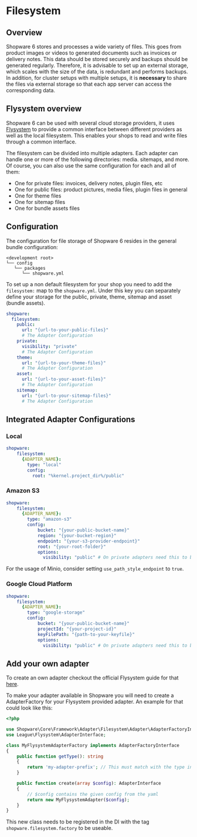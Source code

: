 # Filesystem

## Overview

Shopware 6 stores and processes a wide variety of files. This goes from product images or videos to generated documents such as invoices or delivery notes. This data should be stored securely and backups should be generated regularly. Therefore, it is advisable to set up an external storage, which scales with the size of the data, is redundant and performs backups. In addition, for cluster setups with multiple setups, it is **necessary** to share the files via external storage so that each app server can access the corresponding data.

## Flysystem overview

Shopware 6 can be used with several cloud storage providers, it uses [Flysystem](https://flysystem.thephpleague.com/docs/) to provide a common interface between different providers as well as the local filesystem. This enables your shops to read and write files through a common interface.

The filesystem can be divided into multiple adapters. Each adapter can handle one or more of the following directories: media. sitemaps, and more. Of course, you can also use the same configuration for each and all of them:

* One for private files: invoices, delivery notes, plugin files, etc
* One for public files: product pictures, media files, plugin files in general
* One for theme files
* One for sitemap files
* One for bundle assets files

## Configuration

The configuration for file storage of Shopware 6 resides in the general bundle configuration:

```text
<development root>
└── config
   └── packages
      └── shopware.yml
```

To set up a non default filesystem for your shop you need to add the `filesystem:` map to the `shopware.yml`. Under this key you can separately define your storage for the public, private, theme, sitemap and asset \(bundle assets\).

```yaml
shopware:
  filesystem:
    public:
      url: "{url-to-your-public-files}"
      # The Adapter Configuration
    private:
      visibility: "private"
      # The Adapter Configuration
    theme:
      url: "{url-to-your-theme-files}"
      # The Adapter Configuration
    asset:
      url: "{url-to-your-asset-files}"
      # The Adapter Configuration
    sitemap:
      url: "{url-to-your-sitemap-files}"
      # The Adapter Configuration
```

## Integrated Adapter Configurations

### Local

```yaml
shopware:
    filesystem:
      {ADAPTER_NAME}:
        type: "local"
        config:
          root: "%kernel.project_dir%/public"
```

### Amazon S3

```yaml
shopware:
    filesystem:
      {ADAPTER_NAME}:
        type: "amazon-s3"
        config:
            bucket: "{your-public-bucket-name}"
            region: "{your-bucket-region}"
            endpoint: "{your-s3-provider-endpoint}"
            root: "{your-root-folder}"
            options:
              visibility: "public" # On private adapters need this to be private
```

For the usage of Minio, consider setting `use_path_style_endpoint` to `true`.

### Google Cloud Platform

```yaml
shopware:
    filesystem:
      {ADAPTER_NAME}:
        type: "google-storage"
        config:
            bucket: "{your-public-bucket-name}"
            projectId: "{your-project-id}"
            keyFilePath: "{path-to-your-keyfile}"
            options:
              visibility: "public" # On private adapters need this to be private
```

## Add your own adapter

To create an own adapter checkout the official Flysystem guide for that [here](https://flysystem.thephpleague.com/v1/docs/advanced/creating-an-adapter/).

To make your adapter available in Shopware you will need to create a AdapterFactory for your Flysystem provided adapter. An example for that could look like this:

```php
<?php

use Shopware\Core\Framework\Adapter\Filesystem\Adapter\AdapterFactoryInterface;
use League\Flysystem\AdapterInterface;

class MyFlysystemAdapterFactory implements AdapterFactoryInterface
{
    public function getType(): string
    {
        return 'my-adapter-prefix'; // This must match with the type in the yaml file
    }

    public function create(array $config): AdapterInterface
    {
        // $config contains the given config from the yaml
        return new MyFlysystemAdapter($config);
    }
}
```

This new class needs to be registered in the DI with the tag `shopware.filesystem.factory` to be useable.
